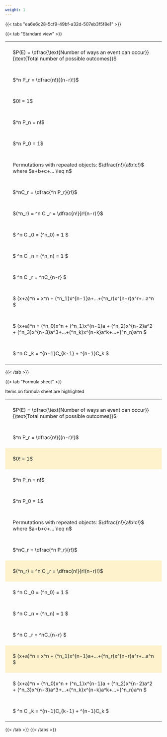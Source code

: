 ```yaml
---
weight: 1
---
```


{{< tabs "ea6e6c28-5cf9-49bf-a32d-507eb3f5f8e1" >}}

{{< tab "Standard view" >}}

<style type="text/css">
#T_d385e th.col_heading {
  text-align: left;
  font-size: 1em;
}
#T_d385e td {
  text-align: left;
  font-size: 1em;
  padding: 1.5em;
}
</style>
<table id="T_d385e">
  <thead>
  </thead>
  <tbody>
    <tr>
      <td id="T_d385e_row0_col0" class="data row0 col0" >$P(E) = \dfrac{\text{Number of ways an event can occur}}{\text{Total number of possible outcomes}}$</td>
    </tr>
    <tr>
      <td id="T_d385e_row1_col0" class="data row1 col0" >$^n P_r = \dfrac{n!}{(n-r)!}$</td>
    </tr>
    <tr>
      <td id="T_d385e_row2_col0" class="data row2 col0" >$0! = 1$</td>
    </tr>
    <tr>
      <td id="T_d385e_row3_col0" class="data row3 col0" >$^n P_n = n!$</td>
    </tr>
    <tr>
      <td id="T_d385e_row4_col0" class="data row4 col0" >$^n P_0 = 1$</td>
    </tr>
    <tr>
      <td id="T_d385e_row5_col0" class="data row5 col0" >Permutations with repeated objects: $\dfrac{n!}{a!b!c!}$ where $a+b+c+... \leq n$</td>
    </tr>
    <tr>
      <td id="T_d385e_row6_col0" class="data row6 col0" >$^nC_r = \dfrac{^n P_r}{r!}$</td>
    </tr>
    <tr>
      <td id="T_d385e_row7_col0" class="data row7 col0" >$(^n_r) = ^n C _r = \dfrac{n!}{r!(n-r)!}$</td>
    </tr>
    <tr>
      <td id="T_d385e_row8_col0" class="data row8 col0" >$ ^n C _0 = (^n_0) = 1 $</td>
    </tr>
    <tr>
      <td id="T_d385e_row9_col0" class="data row9 col0" >$ ^n C _n = (^n_n) = 1 $</td>
    </tr>
    <tr>
      <td id="T_d385e_row10_col0" class="data row10 col0" >$ ^n C _r = ^nC_{n-r} $</td>
    </tr>
    <tr>
      <td id="T_d385e_row11_col0" class="data row11 col0" >$ (x+a)^n = x^n + (^n_1)x^{n-1}a+...+(^n_r)x^{n-r}a^r+...a^n    $</td>
    </tr>
    <tr>
      <td id="T_d385e_row12_col0" class="data row12 col0" >$ (x+a)^n = (^n_0)x^n + (^n_1)x^{n-1}a + (^n_2)x^{n-2}a^2 + (^n_3)x^{n-3}a^3+...+(^n_k)x^{n-k}a^k+...+(^n_n)a^n $</td>
    </tr>
    <tr>
      <td id="T_d385e_row13_col0" class="data row13 col0" >$ ^n C _k = ^{n-1}C_{k-1} + ^{n-1}C_k $</td>
    </tr>
  </tbody>
</table>
{{< /tab >}}

{{< tab "Formula sheet" >}}

Items on formula sheet are highlighted 
<br>
<style type="text/css">
#T_4a19d th.col_heading {
  text-align: left;
  font-size: 1em;
}
#T_4a19d td {
  text-align: left;
  font-size: 1em;
  padding: 1.5em;
}
#T_4a19d_row0_col0, #T_4a19d_row1_col0, #T_4a19d_row3_col0, #T_4a19d_row4_col0, #T_4a19d_row5_col0, #T_4a19d_row6_col0, #T_4a19d_row8_col0, #T_4a19d_row9_col0, #T_4a19d_row10_col0, #T_4a19d_row12_col0, #T_4a19d_row13_col0 {
  background-color: rgba(0,0,0,0);
}
#T_4a19d_row2_col0, #T_4a19d_row7_col0, #T_4a19d_row11_col0 {
  background-color: rgba(255,194,10, 0.2);
}
</style>
<table id="T_4a19d">
  <thead>
  </thead>
  <tbody>
    <tr>
      <td id="T_4a19d_row0_col0" class="data row0 col0" >$P(E) = \dfrac{\text{Number of ways an event can occur}}{\text{Total number of possible outcomes}}$</td>
    </tr>
    <tr>
      <td id="T_4a19d_row1_col0" class="data row1 col0" >$^n P_r = \dfrac{n!}{(n-r)!}$</td>
    </tr>
    <tr>
      <td id="T_4a19d_row2_col0" class="data row2 col0" >$0! = 1$</td>
    </tr>
    <tr>
      <td id="T_4a19d_row3_col0" class="data row3 col0" >$^n P_n = n!$</td>
    </tr>
    <tr>
      <td id="T_4a19d_row4_col0" class="data row4 col0" >$^n P_0 = 1$</td>
    </tr>
    <tr>
      <td id="T_4a19d_row5_col0" class="data row5 col0" >Permutations with repeated objects: $\dfrac{n!}{a!b!c!}$ where $a+b+c+... \leq n$</td>
    </tr>
    <tr>
      <td id="T_4a19d_row6_col0" class="data row6 col0" >$^nC_r = \dfrac{^n P_r}{r!}$</td>
    </tr>
    <tr>
      <td id="T_4a19d_row7_col0" class="data row7 col0" >$(^n_r) = ^n C _r = \dfrac{n!}{r!(n-r)!}$</td>
    </tr>
    <tr>
      <td id="T_4a19d_row8_col0" class="data row8 col0" >$ ^n C _0 = (^n_0) = 1 $</td>
    </tr>
    <tr>
      <td id="T_4a19d_row9_col0" class="data row9 col0" >$ ^n C _n = (^n_n) = 1 $</td>
    </tr>
    <tr>
      <td id="T_4a19d_row10_col0" class="data row10 col0" >$ ^n C _r = ^nC_{n-r} $</td>
    </tr>
    <tr>
      <td id="T_4a19d_row11_col0" class="data row11 col0" >$ (x+a)^n = x^n + (^n_1)x^{n-1}a+...+(^n_r)x^{n-r}a^r+...a^n    $</td>
    </tr>
    <tr>
      <td id="T_4a19d_row12_col0" class="data row12 col0" >$ (x+a)^n = (^n_0)x^n + (^n_1)x^{n-1}a + (^n_2)x^{n-2}a^2 + (^n_3)x^{n-3}a^3+...+(^n_k)x^{n-k}a^k+...+(^n_n)a^n $</td>
    </tr>
    <tr>
      <td id="T_4a19d_row13_col0" class="data row13 col0" >$ ^n C _k = ^{n-1}C_{k-1} + ^{n-1}C_k $</td>
    </tr>
  </tbody>
</table>
{{< /tab >}}
{{< /tabs >}}